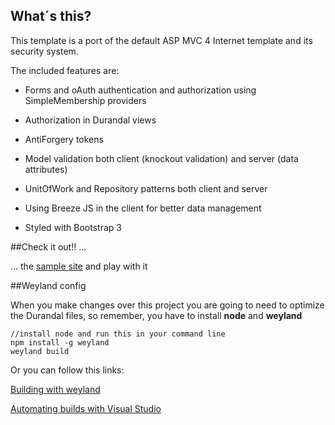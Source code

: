 ## What´s this?

This template is a port of the default ASP MVC 4 Internet template and its security system.

The included features are:

- Forms and oAuth authentication and authorization using SimpleMembership providers

- Authorization in Durandal views

- AntiForgery tokens

- Model validation both client (knockout validation) and server (data attributes)

- UnitOfWork and Repository patterns both client and server

- Using Breeze JS in the client for better data management

- Styled with Bootstrap 3


##Check it out!! ...

... the [sample site](https://durandalauth.azurewebsites.net) and play with it

##Weyland config

When you make changes over this project you are going to need to optimize the Durandal files, so remember, you have to install **node** and **weyland**

```
//install node and run this in your command line
npm install -g weyland
weyland build
```

Or you can follow this links:

[Building with weyland](http://durandaljs.com/documentation/Building-with-Weyland/)

[Automating builds with Visual Studio](http://durandaljs.com/documentation/Automating-Builds-with-Visual-Studio/)
